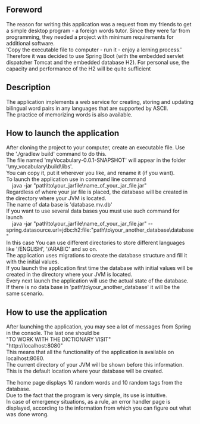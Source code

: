 ## **Foreword**

The reason for writing this application was a request from my friends to get a simple desktop program - a foreign words tutor. Since they were far from programming, they needed a project with minimum requirements for additional software.  
'Сopy the executable file to computer - run it - enjoy a lerning process.'  
Therefore it was decided to use Spring Boot (with the embedded servlet dispatcher Tomcat and the embedded database H2).
For personal use, the capacity and performance of the H2 will be quite sufficient

## **Description**

The application implements a web service for creating, storing and updating bilingual word pairs in any languages that are supported by ASCII.  
The practice of memorizing words is also available.

## **How to launch the application**

After cloning the project to your computer, create an executable file. Use the './gradlew build' command to do this.  
The file named 'myVocabulary-0.0.1-SNAPSHOT' will appear in the folder '\my_vocabulary\build\libs'.  
You can copy it, put it wherever you like, and rename it (if you want).  
To launch the application use in command line command  
&nbsp;&nbsp;&nbsp;&nbsp;java -jar "path\to\your_jarfile\name_of_your_jar_file.jar"  
Regardless of where your jar file is placed, the database will be created in the directory where your JVM is located.  
The name of data base is 'database.mv.db'  
If you want to use several data bases you must use such command for launch  
&nbsp;&nbsp;&nbsp;&nbsp;java -jar "path\to\your_jarfile\name_of_your_jar_file.jar" --spring.datasource.url=jdbc:h2:file:"path\to\your_another_database\database"  
In this case You can use different directories to store different languages like '/ENGLISH', '/ARABIС'  and so on.   
The application uses migrations to create the database structure and fill it with the initial values.  
If you launch the application first time the database with initial values will be created in the directory where your JVM is located.  
Every next launch the application will use the actual state of the database.  
If there is no data base in 'path\to\your_another_database' it will be the same scenario.  

## **How to use the application**

After launching the application, you may see a lot of messages from Spring in the console. The last one should be  
"TO WORK WITH THE DICTIONARY VISIT"  
"http://localhost:8080"  
This means that all the functionality of the application is available on localhost:8080.  
The current directory of your JVM will be shown before this information. This is the default location where your database will be created.  

The home page displays 10 random words and 10 random tags from the database.  
Due to the fact that the program is very simple, its use is intuitive.  
In case of emergency situations, as a rule, an error handler page is displayed, according to the information from which you can figure out what was done wrong.

